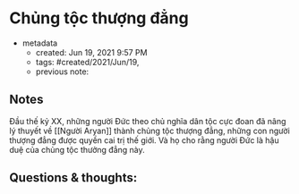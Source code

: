 ---
---

# Chủng tộc thượng đẳng

- metadata
	- created: Jun 19, 2021 9:57 PM 
	- tags: #created/2021/Jun/19,
	- previous note:

## Notes
Đầu thế kỷ XX, những người Đức theo chủ nghĩa dân tộc cực đoan đã nâng lý thuyết về [[Người Aryan]] thành chủng tộc thượng đẳng, những con người thượng đẳng được quyền cai trị thế giới. Và họ cho rằng người Đức là hậu duệ của chủng tộc thưởng đẳng này.

## Questions & thoughts:
